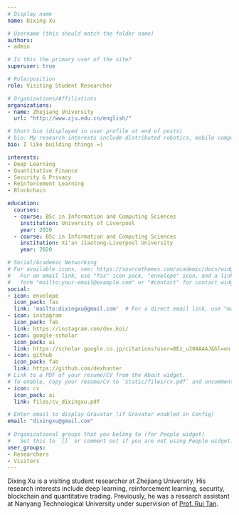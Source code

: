 ```yaml
---
# Display name
name: Dixing Xu

# Username (this should match the folder name)
authors:
- admin

# Is this the primary user of the site?
superuser: true

# Role/position
role: Visiting Student Researcher

# Organizations/Affiliations
organizations:
- name: Zhejiang University
  url: "http://www.zju.edu.cn/english/"

# Short bio (displayed in user profile at end of posts)
# bio: My research interests include distributed robotics, mobile computing and programmable matter.
bio: I like building things =)

interests:
- Deep Learning
- Quantitative Finance
- Security & Privacy
- Reinforcement Learning
- Blockchain

education:
  courses:
  - course: BSc in Information and Computing Sciences
    institution: University of Liverpool
    year: 2020
  - course: BSc in Information and Computing Sciences
    institution: Xi'an Jiaotong-Liverpool University
    year: 2020

# Social/Academic Networking
# For available icons, see: https://sourcethemes.com/academic/docs/widgets/#icons
#   For an email link, use "fas" icon pack, "envelope" icon, and a link in the
#   form "mailto:your-email@example.com" or "#contact" for contact widget.
social:
- icon: envelope
  icon_pack: fas
  link: 'mailto:dixingxu@gmail.com'  # For a direct email link, use "mailto:test@example.org".
- icon: instagram
  icon_pack: fab
  link: https://instagram.com/dex.koi/
- icon: google-scholar
  icon_pack: ai
  link: https://scholar.google.co.jp/citations?user=8Ez_u30AAAAJ&hl=en
- icon: github
  icon_pack: fab
  link: https://github.com/dexhunter
# Link to a PDF of your resume/CV from the About widget.
# To enable, copy your resume/CV to `static/files/cv.pdf` and uncomment the lines below.  
- icon: cv
  icon_pack: ai
  link: files/cv_dixingxu.pdf

# Enter email to display Gravatar (if Gravatar enabled in Config)
email: "dixingxu@gmail.com"
  
# Organizational groups that you belong to (for People widget)
#   Set this to `[]` or comment out if you are not using People widget.  
user_groups:
- Researchers
- Visitors
---
```


Dixing Xu is a visiting student researcher at Zhejiang University. His research interests include deep learning, reinforcement learning, security, blockchain and quantitative trading. Previously, he was a research assistant at Nanyang Technological University under supervision of [Prof. Rui Tan](https://www.ntu.edu.sg/home/tanrui/).